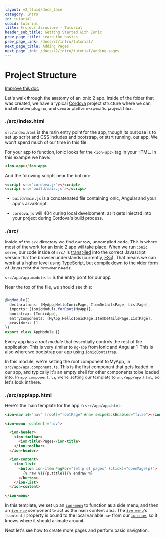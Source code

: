 ```yaml
---
layout: v2_fluid/docs_base
category: intro
id: tutorial
subid: tutorial
title: Project Structure - Tutorial
header_sub_title: Getting Started with Ionic
prev_page_title: Learn the basics
prev_page_link: /docs/v2/intro/tutorial/
next_page_title: Adding Pages
next_page_link: /docs/v2/intro/tutorial/adding-pages
---
```


# Project Structure

<a class="improve-v2-docs" href='https://github.com/driftyco/ionic-site/edit/master/content/docs/v2/intro/tutorial/project-structure/index.md'>
  Improve this doc
</a>

Let's walk through the anatomy of an Ionic 2 app. Inside of the folder that was created, we have a typical [Cordova](/docs/v1/what-is/#cordova) project structure where we can install native plugins, and create platform-specific project files.

<h3 class="file-title">./src/index.html</h3>

`src/index.html` is the main entry point for the app, though its purpose is to set up script and CSS includes and bootstrap, or start running, our app. We won't spend much of our time in this file.

For your app to function, Ionic looks for the `<ion-app>` tag in your HTML. In this example we have:

```html
<ion-app></ion-app>
```

And the following scripts near the bottom:

```html
<script src="cordova.js"></script>
<script src="build/main.js"></script>
```

- `build/main.js` is a concatenated file containing Ionic, Angular and your app's JavaScript.

- `cordova.js` will 404 during local development, as it gets injected into your project during Cordova's build process.

<h3 class="file-title">./src/</h3>

Inside of the `src` directory we find our raw, uncompiled code. This is where most of the work for an Ionic 2 app will take place. When we run `ionic serve`, our code inside of `src/` is [transpiled](/docs/v2/resources/what-is/#transpiler) into the correct Javascript version that the browser understands (currently, [ES5](/docs/v2/resources/what-is/#es5)). That means we can work at a higher level using TypeScript, but compile down to the older form of Javascript the browser needs.

`src/app/app.module.ts` is the entry point for our app.

Near the top of the file, we should see this:

```ts

@NgModule({
  declarations: [MyApp,HelloIonicPage, ItemDetailsPage, ListPage],
  imports: [IonicModule.forRoot(MyApp)],
  bootstrap: [IonicApp],
  entryComponents: [MyApp,HelloIonicPage,ItemDetailsPage,ListPage],
  providers: []
})
export class AppModule {}
```

Every app has a *root module* that essentially controls the rest of the application. This is very similar to `ng-app` from Ionic and Angular 1. This is also where we bootstrap our app using `ionicBootstrap`.

In this module, we're setting the root component to MyApp, in `src/app/app.component.ts`. This is the first component that gets loaded in our app, and typically  it's an empty shell for other components to be loaded into. In `app.component.ts`, we're setting our template to `src/app/app.html`, so let's look in there.

<h3 class="file-title">./src/app/app.html</h3>


Here's the main template for the app in `src/app/app.html`:

```html
<ion-nav id="nav" [root]="rootPage" #nav swipeBackEnabled="false"></ion-nav>

<ion-menu [content]="nav">

  <ion-header>
    <ion-toolbar>
      <ion-title>Pages</ion-title>
    </ion-toolbar>
  </ion-header>

  <ion-content>
    <ion-list>
      <button ion-item *ngFor="let p of pages" (click)="openPage(p)">
        {% raw %}{{p.title}}{% endraw %}
      </button>
    </ion-list>
  </ion-content>

</ion-menu>
```

In this template, we set up an [`ion-menu`](/docs/v2/components/#menus) to function as a side menu, and then an [`ion-nav`](/docs/v2/api/components/nav/Nav/) component to act as the main content area. The [`ion-menu`](/docs/v2/components/#menus)'s `[content]` property is bound to the local variable `nav` from our [`ion-nav`](/docs/v2/api/components/nav/Nav/), so it knows where it should animate around.

Next let's see how to create more pages and perform basic navigation.
